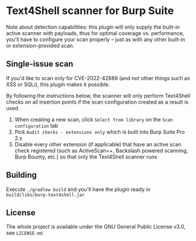 Text4Shell scanner for Burp Suite
================================

Note about detection capabilities: this plugin will only supply the built-in
active scanner with payloads, thus for optimal coverage vs. performance, you'll
have to configure your scan properly – just as with any other built-in or
extension-provided scan.

Single-issue scan
-----------------

If you'd like to scan only for CVE-2022-42889 (and not other things such as
XSS or SQLi), this plugin makes it possible.

By following the instructions below, the scanner will only
perform Text4Shell checks on all insertion points if the scan configuration
created as a result is used.

1. When creating a new scan, click `Select from library` on the `Scan configuration` tab
2. Pick `Audit checks - extensions only` which is built into Burp Suite Pro 2.x
3. Disable every other extension (if applicable) that have an active scan check registered (such as ActiveScan++, Backslash powered scanning, Burp Bounty, etc.) so that only the Text4Shell scanner runs

Building
--------

Execute `./gradlew build` and you'll have the plugin ready in
`build/libs/burp-text4shell.jar`

License
-------

The whole project is available under the GNU General Public License v3.0,
see `LICENSE.md`.
